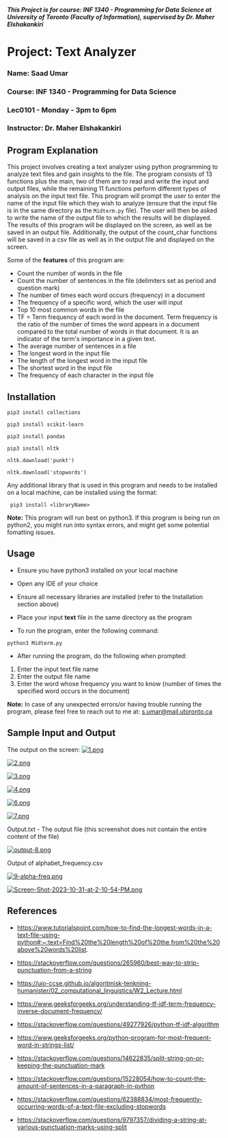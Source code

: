 ##### This Project is for course: INF 1340 - Programming for Data Science at University of Toronto (Faculty of Information), supervised by Dr. Maher Elshakankiri

# Project: Text Analyzer
### Name: Saad Umar
### Course: INF 1340 - Programming for Data Science
### Lec0101 - Monday - 3pm to 6pm
### Instructor: Dr. Maher Elshakankiri

## Program Explanation
This project involves creating a text analyzer using python programming to analyze text files and gain insights to the file. The program consists of 13 functions plus the main, two of them are to read and write the input and output files, while the remaining 11 functions perform different types of analysis on the input text file.
This program will prompt the user to enter the name of the input file which they wish to analyze (ensure that the input file is in the same directory as the `Midterm.py` file). The user will then be asked to write the name of the output file to which the results will be displayed. The results of this program will be displayed on the screen, as well as be saved in an output file. Additionally, the output of the count_char functions will be saved in a csv file as well as in the output file and displayed on the screen.

Some of the **features** of this program are:

*  Count the number of words in the file
*  Count the number of sentences in the file (delimiters set as period and question mark)
*  The number of times each word occurs (frequency) in a document
*  The frequency of a specific word, which the user will input
*  Top 10 most common words in the file
*  TF = Term frequency of each word in the document. Term frequency is the ratio of the number of times the word appears in a document compared to the total number of words in that document. It is an indicator of the term's importance in a given text.
*  The average number of sentences in a file
*  The longest word in the input file
*  The length of the longest word in the input file
*  The shortest word in the input file
*  The frequency of each character in the input file

## Installation

```pip3 install collections```

```pip3 install scikit-learn```

```pip3 install pandas```

```pip3 install nltk```

```nltk.download('punkt')```

```nltk.download('stopwords')```

Any additional library that is used in this program and needs to be installed on a local machine, can be installed using the format:

``` pip3 install <libraryName>```

**Note:** This program will run best on python3. If this program is being run on python2, you might run into syntax errors, and might get some potential fomatting issues.

## Usage

* Ensure you have python3 installed on your local machine

* Open any IDE of your choice

* Ensure all necessary libraries are installed (refer to the Installation section above)

* Place your input **text** file in the same directory as the program

* To run the program, enter the following command:

```python3 Midterm.py```

- After running the program, do the following when prompted:

1. Enter the input text file name
2. Enter the output file name
3. Enter the word whose frequency you want to know (number of times the specified word occurs in the document)

**Note:** In case of any unexpected errors/or having trouble running the program, please feel free to reach out to me at: s.umar@mail.utoronto.ca


## Sample Input and Output

The output on the screen:
[![1.png](https://i.postimg.cc/KYgWY2CK/1.png)](https://postimg.cc/wtg2WSqH)

[![2.png](https://i.postimg.cc/cHybgzNF/2.png)](https://postimg.cc/bGgT43rn)

[![3.png](https://i.postimg.cc/0QYHpCkP/3.png)](https://postimg.cc/vgmzyfxN)

[![4.png](https://i.postimg.cc/P5C36HX6/4.png)](https://postimg.cc/pmtJTgn8)

[![6.png](https://i.postimg.cc/SQGvRV1G/6.png)](https://postimg.cc/z3VjPwrL)

[![7.png](https://i.postimg.cc/8PPn6Wqg/7.png)](https://postimg.cc/XXm8MZjs)

Output.txt - The output file (this screenshot does not contain the entire content of the file)

[![output-8.png](https://i.postimg.cc/6pFHgPTB/output-8.png)](https://postimg.cc/dhmmT48f)

Output of alphabet_frequency.csv

[![9-alpha-freq.png](https://i.postimg.cc/ZK7sFnSB/9-alpha-freq.png)](https://postimg.cc/xcmP90qn)


[![Screen-Shot-2023-10-31-at-2-10-54-PM.png](https://i.postimg.cc/yddzNfFB/Screen-Shot-2023-10-31-at-2-10-54-PM.png)](https://postimg.cc/QBRz4J4n)


## References

* https://www.tutorialspoint.com/how-to-find-the-longest-words-in-a-text-file-using-python#:~:text=Find%20the%20length%20of%20the,from%20the%20above%20words%20list.

* https://stackoverflow.com/questions/265960/best-way-to-strip-punctuation-from-a-string

* https://uio-ccse.github.io/algoritmisk-tenkning-humanister/02_computational_linguistics/W2_Lecture.html

* https://www.geeksforgeeks.org/understanding-tf-idf-term-frequency-inverse-document-frequency/

* https://stackoverflow.com/questions/49277926/python-tf-idf-algorithm

* https://www.geeksforgeeks.org/python-program-for-most-frequent-word-in-strings-list/

* https://stackoverflow.com/questions/14622835/split-string-on-or-keeping-the-punctuation-mark

* https://stackoverflow.com/questions/15228054/how-to-count-the-amount-of-sentences-in-a-paragraph-in-python

* https://stackoverflow.com/questions/62388834/most-frequently-occurring-words-of-a-text-file-excluding-stopwords

* https://stackoverflow.com/questions/9797357/dividing-a-string-at-various-punctuation-marks-using-split